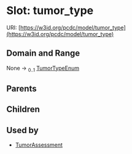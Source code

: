 
# Slot: tumor_type




URI: [https://w3id.org/pcdc/model/tumor_type](https://w3id.org/pcdc/model/tumor_type)


## Domain and Range

None &#8594;  <sub>0..1</sub> [TumorTypeEnum](TumorTypeEnum.md)

## Parents


## Children


## Used by

 * [TumorAssessment](TumorAssessment.md)
